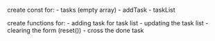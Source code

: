 create const for:
    - tasks (empty array)
    - addTask
    - taskList

create functions for:
    - adding task for task list
    - updating the task list
    - clearing the form (reset())
    - cross the done task

    